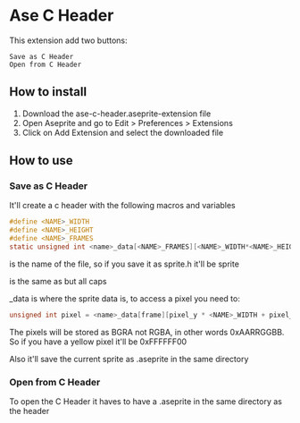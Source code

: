 # Ase C Header
This extension add two buttons:
```
Save as C Header
Open from C Header
```

## How to install
1. Download the ase-c-header.aseprite-extension file
2. Open Aseprite and go to Edit > Preferences > Extensions
3. Click on Add Extension and select the downloaded file


## How to use
### Save as C Header
It'll create a c header with the following macros and variables

```C
#define <NAME>_WIDTH 
#define <NAME>_HEIGHT
#define <NAME>_FRAMES
static unsigned int <name>_data[<NAME>_FRAMES][<NAME>_WIDTH*<NAME>_HEIGHT];
```

<name> is the name of the file, so if you save it as sprite.h it'll be sprite

<NAME> is the same as <name> but all caps

<name>_data is where the sprite data is, to access a pixel you need to:

```C
unsigned int pixel = <name>_data[frame][pixel_y * <NAME>_WIDTH + pixel_x];
```

The pixels will be stored as BGRA not RGBA, in other words 0xAARRGGBB. So if you have a yellow pixel it'll be 0xFFFFFF00

Also it'll save the current sprite as <name>.aseprite in the same directory

### Open from C Header
To open the C Header it haves to have a <name>.aseprite in the same directory as the header
